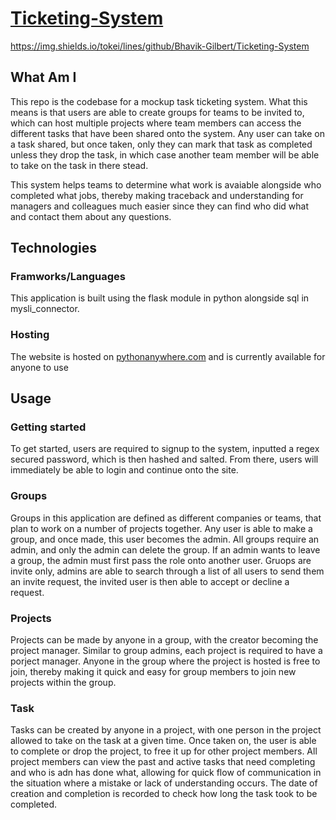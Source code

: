 # [Ticketing-System](http://bhavikgilbert.pythonanywhere.com/)

https://img.shields.io/tokei/lines/github/Bhavik-Gilbert/Ticketing-System

## What Am I
This repo is the codebase for a mockup task ticketing system. What this means is that users are able to create groups for teams to be invited to, which can host multiple projects where team members can access the different tasks that have been shared onto the system. Any user can take on a task shared, but once taken, only they can mark that task as completed unless they drop the task, in which case another team member will be able to take on the task in there stead.

This system helps teams to determine what work is avaiable alongside who completed what jobs, thereby making traceback and understanding for managers and colleagues much easier since they can find who did what and contact them about any questions.


## Technologies
### Framworks/Languages
This application is built using the flask module in python alongside sql in mysli_connector.
### Hosting
The website is hosted on [pythonanywhere.com](https://www.pythonanywhere.com) and is currently available for anyone to use


## Usage
### Getting started
To get started, users are required to signup to the system, inputted a regex secured password, which is then hashed and salted. From there, users will immediately be able to login and continue onto the site.
### Groups
Groups in this application are defined as different companies or teams, that plan to work on a number of projects together. Any user is able to make a group, and once made, this user becomes the admin. All groups require an admin, and only the admin can delete the group. If an admin wants to leave a group, the admin must first pass the role onto another user.
Gruops are invite only, admins are able to search through a list of all users to send them an invite request, the invited user is then able to accept or decline a request.
### Projects
Projects can be made by anyone in a group, with the creator becoming the project manager. Similar to group admins, each project is required to have a porject manager. Anyone in the group where the project is hosted is free to join, thereby making it quick and easy for group members to join new projects within the group.
### Task
Tasks can be created by anyone in a project, with one person in the project allowed to take on the task at a given time. Once taken on, the user is able to complete or drop the project, to free it up for other project members. All project members can view the past and active tasks that need completing and who is adn has done what, allowing for quick flow of communication in the situation where a mistake or lack of understanding occurs. The date of creation and completion is recorded to check how long the task took to be completed.
